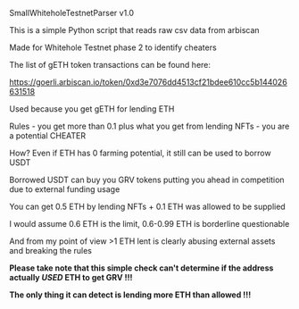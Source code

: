 SmallWhiteholeTestnetParser v1.0

This is a simple Python script that reads raw csv data from arbiscan

Made for Whitehole Testnet phase 2 to identify cheaters

The list of gETH token transactions can be found here:

https://goerli.arbiscan.io/token/0xd3e7076dd4513cf21bdee610cc5b144026631518

Used because you get gETH for lending ETH

Rules - you get more than 0.1 plus what you get from lending NFTs - you are a potential CHEATER

How? Even if ETH has 0 farming potential, it still can be used to borrow USDT

Borrowed USDT can buy you GRV tokens putting you ahead in competition due to external funding usage

You can get 0.5 ETH by lending NFTs + 0.1 ETH was allowed to be supplied

I would assume 0.6 ETH is the limit, 0.6-0.99 ETH is borderline questionable

And from my point of view >1 ETH lent is clearly abusing external assets and breaking the rules

**Please take note that this simple check can't determine if the address actually *USED* ETH to get GRV !!!**

**The only thing it can detect is lending more ETH than allowed !!!**

